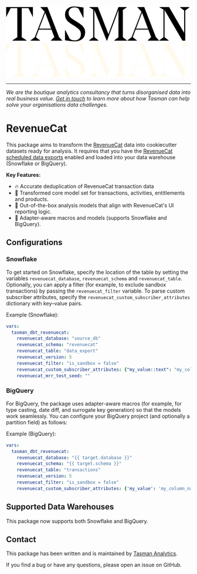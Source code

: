 [![tasman_logo][tasman_wordmark_black]][tasman_website_light_mode]
[![tasman_logo][tasman_wordmark_cream]][tasman_website_dark_mode]

---
*We are the boutique analytics consultancy that turns disorganised data into real business value. [Get in touch][tasman_contact] to learn more about how Tasman can help solve your organisations data challenges.*

# RevenueCat
This package aims to transform the [RevenueCat](https://www.revenuecat.com/) data into cookiecutter datasets ready for analysis. It requires that you have the [RevenueCat scheduled data exports](https://www.revenuecat.com/docs/integrations/scheduled-data-exports) enabled and loaded into your data warehouse (Snowflake or BigQuery).

**Key Features:**
- 🔥 Accurate deduplication of RevenueCat transaction data
- 🎉 Transformed core model set for transactions, activities, entitlements and products.
- 🏃 Out-of-the-box analysis models that align with RevenueCat's UI reporting logic.
- 🧩 Adapter-aware macros and models (supports Snowflake and BigQuery).

## Configurations

### Snowflake
To get started on Snowflake, specify the location of the table by setting the variables `revenuecat_database`, `revenuecat_schema` and `revenuecat_table`. Optionally, you can apply a filter (for example, to exclude sandbox transactions) by passing the `revenuecat_filter` variable. To parse custom subscriber attributes, specify the `revenuecat_custom_subscriber_attributes` dictionary with key–value pairs.

Example (Snowflake):

```yaml
vars:
  tasman_dbt_revenuecat:
    revenuecat_database: "source_db"
    revenuecat_schema: "revenuecat"
    revenuecat_table: "data_export"
    revenuecat_version: 5
    revenuecat_filter: "is_sandbox = false"
    revenuecat_custom_subscriber_attributes: {"my_value::text": "my_column_name"}
    revenuecat_mrr_test_seed: ""
```

### BigQuery
For BigQuery, the package uses adapter-aware macros (for example, for type casting, date diff, and surrogate key generation) so that the models work seamlessly. You can configure your BigQuery project (and optionally a partition field) as follows:

Example (BigQuery):

```yaml
vars:
  tasman_dbt_revenuecat:
    revenuecat_database: "{{ target.database }}"
    revenuecat_schema: "{{ target.schema }}"
    revenuecat_table: "transactions"
    revenuecat_version: 5
    revenuecat_filter: "is_sandbox = false"
    revenuecat_custom_subscriber_attributes: {'my_value': 'my_column_name'}
```

## Supported Data Warehouses
This package now supports both Snowflake and BigQuery.

## Contact
This package has been written and is maintained by [Tasman Analytics](https://tasman.ai).

If you find a bug or have any questions, please open an issue on GitHub.

[tasman_website_dark_mode]: https://tasman.ai?utm_source=github&utm_medium=internal-referral&utm_campaign=tasman-dbt-revenuecat#gh-dark-mode-only
[tasman_website_light_mode]: https://tasman.ai?utm_source=github&utm_medium=internal-referral&utm_campaign=tasman-dbt-revenuecat#gh-light-mode-only
[tasman_contact]: https://tasman.ai/contact?utm_source=github&utm_medium=internal-referral&utm_campaign=tasman-dbt-revenuecat
[tasman_wordmark_cream]: https://raw.githubusercontent.com/TasmanAnalytics/.github/master/images/tasman_wordmark_cream_500.png#gh-dark-mode-only
[tasman_wordmark_black]: https://raw.githubusercontent.com/TasmanAnalytics/.github/master/images/tasman_wordmark_black_500.png#gh-light-mode-only